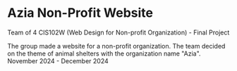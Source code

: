 # Azia Non-Profit Website

Team of 4 CIS102W (Web Design for Non-profit Organization) - Final Project

The group made a website for a non-profit organization. The team decided on the theme of animal shelters with the organization name "Azia".
November 2024 - December 2024 
